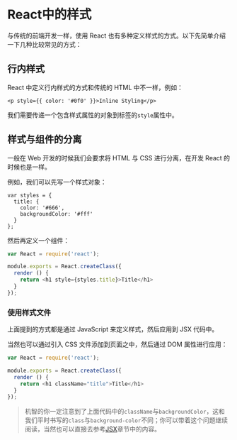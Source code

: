 # React中的样式

与传统的前端开发一样，使用 React 也有多种定义样式的方式。以下先简单介绍一下几种比较常见的方式：

## 行内样式

React 中定义行内样式的方式和传统的 HTML 中不一样，例如：

```
<p style={{ color: '#0f0' }}>Inline Styling</p>
```

我们需要传递一个包含样式属性的对象到标签的`style`属性中。

## 样式与组件的分离

一般在 Web 开发的时候我们会要求将 HTML 与 CSS 进行分离，在开发 React 的时候也是一样。

例如，我们可以先写一个样式对象：

```
var styles = {
  title: {
    color: '#666',
    backgroundColor: '#fff'
  }
};
```

然后再定义一个组件：

```js
var React = require('react');

module.exports = React.createClass({
  render () {
    return <h1 style={styles.title}>Title</h1>
  }
});
```

### 使用样式文件

上面提到的方式都是通过 JavaScript 来定义样式，然后应用到 JSX 代码中。

当然也可以通过引入 CSS 文件添加到页面之中，然后通过 DOM 属性进行应用：

```js
var React = require('react');

module.exports = React.createClass({
  render () {
    return <h1 className="title">Title</h1>
  }
});
```

> 机智的你一定注意到了上面代码中的`className`与`backgroundColor`，这和我们平时书写的`class`与`background-color`不同；你可以带着这个问题继续阅读，当然也可以直接去参考[JSX](jsx/README.md)章节中的内容。
